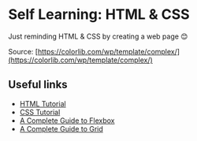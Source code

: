 # Self Learning: HTML & CSS
Just reminding HTML & CSS by creating a web page :blush:

Source: [https://colorlib.com/wp/template/complex/](https://colorlib.com/wp/template/complex/)

## Useful links
* [HTML Tutorial](https://www.w3schools.com/html/default.asp)
* [CSS Tutorial](https://www.w3schools.com/css/default.asp)
* [A Complete Guide to Flexbox](https://css-tricks.com/snippets/css/a-guide-to-flexbox/)
* [A Complete Guide to Grid](https://css-tricks.com/snippets/css/complete-guide-grid/)

